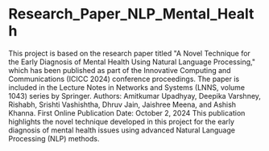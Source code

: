 # Research_Paper_NLP_Mental_Health
This project is based on the research paper titled "A Novel Technique for the Early Diagnosis of Mental Health Using Natural Language Processing," which has been published as part of the Innovative Computing and Communications (ICICC 2024) conference proceedings.
The paper is included in the Lecture Notes in Networks and Systems (LNNS, volume 1043) series by Springer.
Authors: Amitkumar Upadhyay, Deepika Varshney, Rishabh, Srishti Vashishtha, Dhruv Jain, Jaishree Meena, and Ashish Khanna.
First Online Publication Date: October 2, 2024
This publication highlights the novel technique developed in this project for the early diagnosis of mental health issues using advanced Natural Language Processing (NLP) methods.
